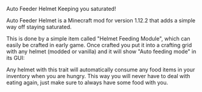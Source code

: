 Auto Feeder Helmet
Keeping you saturated!

Auto Feeder Helmet is a Minecraft mod for version 1.12.2 that adds a simple way off staying saturated.

This is done by a simple item called "Helmet Feeding Module", which can easily be crafted in early game.
Once crafted you put it into a crafting grid with any helmet (modded or vanilla)
and it will show "Auto feeding mode" in its GUI:

Any helmet with this trait will automatically consume any food items in your inventory when you are hungry.
This way you will never have to deal with eating again,  just make sure to always have some food with you.
